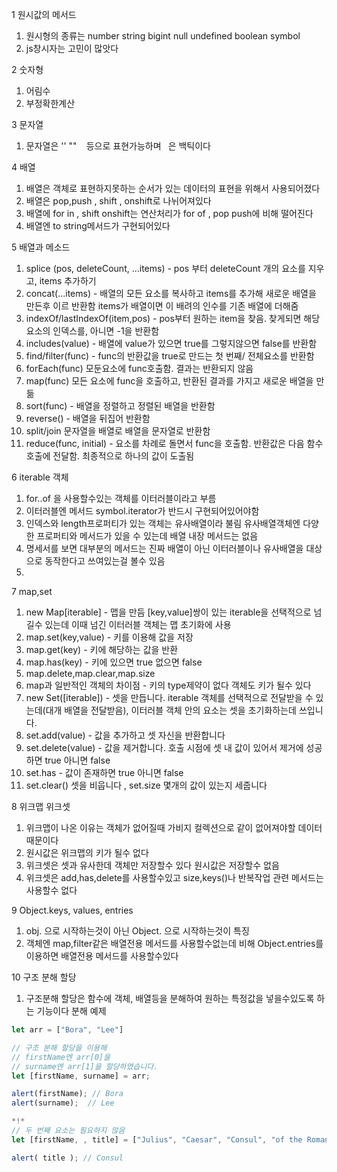 1 원시값의 메서드
1. 원시형의 종류는 number string bigint null undefined boolean symbol
2. js창시자는 고민이 많앗다

2 숫자형
1. 어림수
2. 부정확한계산

3 문자열
1. 문자열은 '' "" ` ` 등으로 표현가능하며 ` `은 백틱이다

4 배열
1. 배열은 객체로 표현하지못하는 순서가 있는 데이터의 표현을 위해서 사용되어졌다
2. 배열은 pop,push , shift , onshift로 나뉘어져있다
3. 배열에 for in , shift onshift는 연산처리가 for of , pop push에 비해 떨어진다
4. 배열엔 to string메서드가 구현되어있다

5 배열과 메소드
1. splice (pos, deleteCount, ...items) - pos 부터 deleteCount 개의 요소를 지우고, items 추가하기
2. concat(...items) - 배열의 모든 요소를 복사하고 items를 추가해 새로운 배열을 만든후 이르 반환함 items가 배열이면 이 배려의 인수를 기존 배열에 더해줌
3. indexOf/lastIndexOf(item,pos) - pos부터 원하는 item을 찾음. 찾게되면 해당 요소의 인덱스를, 아니면 -1을 반환함
4. includes(value) - 배열에 value가 있으면 true를 그렇지않으면 false를 반환함
5. find/filter(func) - func의 반환값을 true로 만드는 첫 번째/ 전체요소를 반환함
6. forEach(func) 모둔요소에 func호출함. 결과는 반환되지 않음
7. map(func) 모든 요소에 func을 호출하고, 반환된 결과를 가지고 새로운 배열을 만듦
8. sort(func) - 배열을 정렬하고 정렬된 배열을 반환함
9. reverse() - 배열을 뒤집어 반환함
10. split/join 문자열을 배열로 배열을 문자열로 반환함
11. reduce(func, initial) - 요소를 차례로 돌면서 func을 호출함. 반환값은 다음 함수 호출에 전달함. 최종적으로 하나의 값이 도출됨

6 iterable 객체
1. for..of 을 사용할수있는 객체를 이터러블이라고 부름
2. 이터러블엔 메서드 symbol.iterator가 반드시 구현되어있어야함
3. 인덱스와 length프로퍼티가 있는 객체는 유사배열이라 불림 유사배열객체엔 다양한 프로퍼티와 메서드가 있을 수 있는데 배열 내장 메서드는 없음
4. 명세서를 보면 대부분의 메서드는 진짜 배열이 아닌 이터러블이나 유사배열을 대상으로 동작한다고 쓰여있는걸 볼수 있음
5. 

7 map,set
1. new Map[iterable] - 맵을 만듬 [key,value]쌍이 있는 iterable을 선택적으로 넘길수 있는데 이때 넘긴 이터러블 객체는 맵 초기화에 사용
2. map.set(key,value) - 키를 이용해 값을 저장
3. map.get(key) - 키에 해당하는 값을 반환
4. map.has(key) - 키에 있으면 true 없으면 false
5. map.delete,map.clear,map.size
6. map과 일반적인 객체의 차이점 - 키의 type제약이 없다 객체도 키가 될수 있다
7. new Set([iterable]) - 셋을 만듭니다. iterable 객체를 선택적으로 전달받을 수 있는데(대개 배열을 전달받음), 이터러블 객체 안의 요소는 셋을 초기화하는데 쓰입니다.
8. set.add(value) - 값을 추가하고 셋 자신을 반환합니다
9. set.delete(value) - 값을 제거합니다. 호출 시점에 셋 내 값이 있어서 제거에 성공하면 true 아니면 false
10. set.has - 값이 존재하면 true 아니면 false
11. set.clear() 셋을 비웁니다 , set.size 몇개의 값이 있는지 세줍니다

8 위크맵 위크셋
1. 위크맵이 나온 이유는 객체가 없어질때 가비지 컬렉션으로 같이 없어져야할 데이터 때문이다
2. 원시값은 위크맵의 키가 될수 없다
3. 위크셋은 셋과 유사한데 객체만 저장할수 있다 원시값은 저장할수 없음
4. 위크셋은 add,has,delete를 사용할수있고 size,keys()나 반복작업 관련 메서드는 사용할수 없다

9 Object.keys, values, entries
1. obj. 으로 시작하는것이 아닌 Object. 으로 시작하는것이 특징
2. 객체엔 map,filter같은 배열전용 메서드를 사용할수없는데 비해 Object.entries를 이용하면 배열전용 메서드를 사용할수있다

10 구조 분해 할당
1. 구조분해 할당은 함수에 객체, 배열등을 분해하여 원하는 특정값을 넣을수있도록 하는 기능이다
분해 예제
```js
let arr = ["Bora", "Lee"]

// 구조 분해 할당을 이용해
// firstName엔 arr[0]을
// surname엔 arr[1]을 할당하였습니다.
let [firstName, surname] = arr;

alert(firstName); // Bora
alert(surname);  // Lee
```

```js
*!*
// 두 번째 요소는 필요하지 않음
let [firstName, , title] = ["Julius", "Caesar", "Consul", "of the Roman Republic"];

alert( title ); // Consul
```
